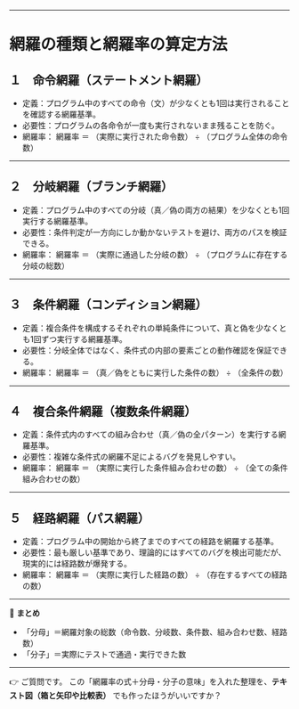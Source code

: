 
---

# 網羅の種類と網羅率の算定方法

## １　命令網羅（ステートメント網羅）

* 定義：プログラム中のすべての命令（文）が少なくとも1回は実行されることを確認する網羅基準。
* 必要性：プログラムの各命令が一度も実行されないまま残ることを防ぐ。
* 網羅率：
  網羅率 ＝ （実際に実行された命令数） ÷ （プログラム全体の命令数）

---

## ２　分岐網羅（ブランチ網羅）

* 定義：プログラム中のすべての分岐（真／偽の両方の結果）を少なくとも1回実行する網羅基準。
* 必要性：条件判定が一方向にしか動かないテストを避け、両方のパスを検証できる。
* 網羅率：
  網羅率 ＝ （実際に通過した分岐の数） ÷ （プログラムに存在する分岐の総数）

---

## ３　条件網羅（コンディション網羅）

* 定義：複合条件を構成するそれぞれの単純条件について、真と偽を少なくとも1回ずつ実行する網羅基準。
* 必要性：分岐全体ではなく、条件式の内部の要素ごとの動作確認を保証できる。
* 網羅率：
  網羅率 ＝ （真／偽をともに実行した条件の数） ÷ （全条件の数）

---

## ４　複合条件網羅（複数条件網羅）

* 定義：条件式内のすべての組み合わせ（真／偽の全パターン）を実行する網羅基準。
* 必要性：複雑な条件式の網羅不足によるバグを発見しやすい。
* 網羅率：
  網羅率 ＝ （実際に実行した条件組み合わせの数） ÷ （全ての条件組み合わせの数）

---

## ５　経路網羅（パス網羅）

* 定義：プログラム中の開始から終了までのすべての経路を網羅する基準。
* 必要性：最も厳しい基準であり、理論的にはすべてのバグを検出可能だが、現実的には経路数が爆発する。
* 網羅率：
  網羅率 ＝ （実際に実行した経路の数） ÷ （存在するすべての経路の数）

---

📌 **まとめ**

* 「分母」＝網羅対象の総数（命令数、分岐数、条件数、組み合わせ数、経路数）
* 「分子」＝実際にテストで通過・実行できた数

---

👉 ご質問です。
この「網羅率の式＋分母・分子の意味」を入れた整理を、**テキスト図（箱と矢印や比較表）** でも作ったほうがいいですか？
